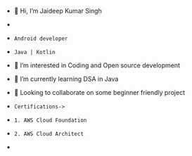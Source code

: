 
- 👋 Hi, I’m Jaideep Kumar Singh


-
-     Android developer
-     Java | Kotlin
- 👀 I’m interested in Coding and Open source development
- 🌱 I’m currently learning DSA in Java
- 💞️ Looking to collaborate on some beginner friendly project
-     Certifications->
-     1. AWS Cloud Foundation
-     2. AWS Cloud Architect
-     

<!---
jstar2708/jstar2708 is a ✨ special ✨ repository because its `README.md` (this file) appears on your GitHub profile.
You can click the Preview link to take a look at your changes.
--->
